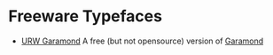 # Freeware Typefaces

* [URW Garamond](https://garamond.org/urw/)
 A free (but not opensource) version of [Garamond](https://garamond.org/)


